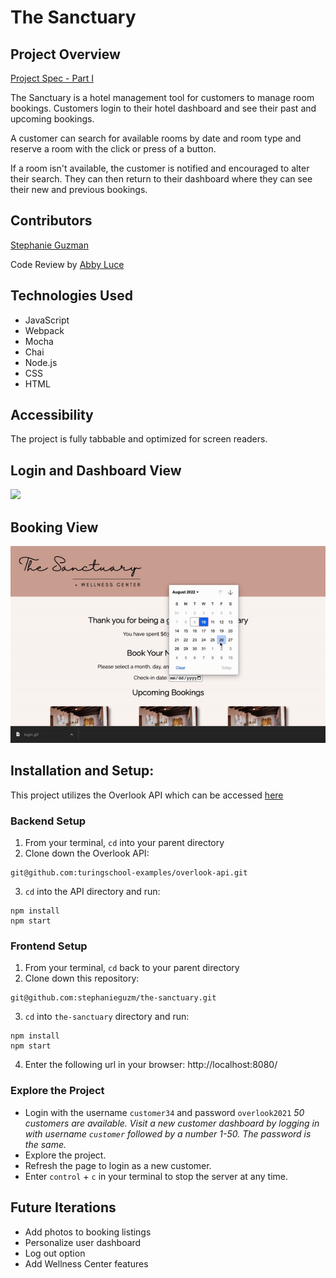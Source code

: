 # The Sanctuary

## Project Overview
[Project Spec - Part I](https://frontend.turing.edu/projects/overlook.html)

The Sanctuary is a hotel management tool for customers to manage room bookings. Customers login to their hotel dashboard and see their past and upcoming bookings. 

A customer can search for available rooms by date and room type and reserve a room with the click or press of a button. 

If a room isn't available, the customer is notified and encouraged to alter their search. They can then return to their dashboard where they can see their new and previous bookings.

## Contributors

[Stephanie Guzman](https://github.com/stephanieguzm)

Code Review by [Abby Luce](https://github.com/abbyluce)

## Technologies Used

- JavaScript
- Webpack
- Mocha
- Chai
- Node.js
- CSS
- HTML

## Accessibility
The project is fully tabbable and optimized for screen readers.

## Login and Dashboard View
![](https://github.com/stephanieguzm/the-sanctuary/blob/main/login.gif)

## Booking View
![](https://github.com/stephanieguzm/the-sanctuary/blob/main/reserve-room.gif)

## Installation and Setup: 

This project utilizes the Overlook API which can be accessed [here](https://github.com/turingschool-examples/overlook-api)

### Backend Setup

1. From your terminal, `cd` into your parent directory 
2. Clone down the Overlook API:
  ```
  git@github.com:turingschool-examples/overlook-api.git
  ```
3. `cd` into the API directory and run:
  ```
  npm install
  npm start
  ```

### Frontend Setup

1. From your terminal, `cd` back to your parent directory
2. Clone down this repository:
  ```
  git@github.com:stephanieguzm/the-sanctuary.git
  ```
3. `cd` into `the-sanctuary` directory and run:
  ```
  npm install
  npm start
  ```
4. Enter the following url in your browser: http://localhost:8080/

### Explore the Project

- Login with the username `customer34` and password `overlook2021`
   _50 customers are available. Visit a new customer dashboard by logging in with username `customer` followed by a number 1-50. The password is the same._
- Explore the project.
-  Refresh the page to login as a new customer.
- Enter `control` + `c` in your terminal to stop the server at any time.

## Future Iterations

- Add photos to booking listings
- Personalize user dashboard
- Log out option
- Add Wellness Center features

